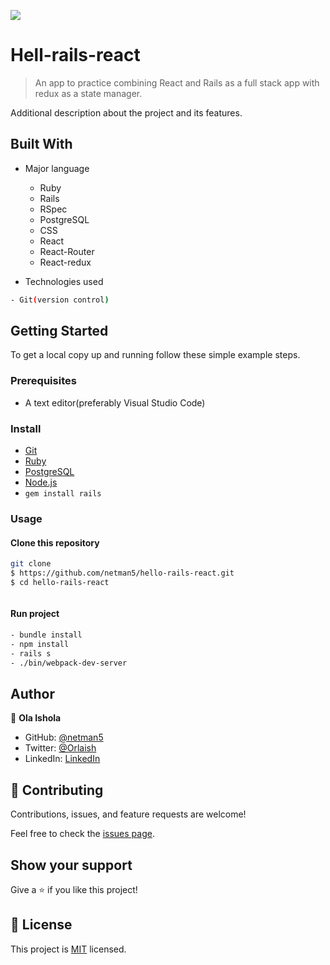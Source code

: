 ![](https://img.shields.io/badge/hellorails-dodger-blue.svg)


# Hell-rails-react

> An app to practice combining React and Rails as a full stack app with redux as a state manager.


Additional description about the project and its features.

## Built With

- Major language
  - Ruby
  - Rails
  - RSpec
  - PostgreSQL
  - CSS
  - React
  - React-Router
  - React-redux

- Technologies used

```bash
- Git(version control)
```

## Getting Started

To get a local copy up and running follow these simple example steps.


### Prerequisites

- A text editor(preferably Visual Studio Code)

### Install

- [Git](https://git-scm.com/downloads)
- [Ruby](https://www.ruby-lang.org/en/downloads/)
- [PostgreSQL](https://www.postgresql.org/download/)
- [Node.js](https://nodejs.org/en/download/)
- `gem install rails`

### Usage

#### Clone this repository

```bash
git clone
$ https://github.com/netman5/hello-rails-react.git
$ cd hello-rails-react
```
```
```

#### Run project

```bash
- bundle install
- npm install
- rails s
- ./bin/webpack-dev-server
```

## Author

👤 **Ola Ishola**

- GitHub: [@netman5](https://github.com/netman5)
- Twitter: [@Orlaish](https://twitter.com/Orlaish)
- LinkedIn: [LinkedIn](https://www.linkedin.com/in/ola-ishola/)

## 🤝 Contributing

Contributions, issues, and feature requests are welcome!

Feel free to check the [issues page](https://github.com/netman5/hello-rails-react/issues).

## Show your support

Give a ⭐️ if you like this project!

## 📝 License

This project is [MIT](https://opensource.org/licenses/MIT) licensed.